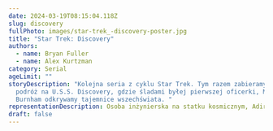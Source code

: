 ```yaml
---
date: 2024-03-19T08:15:04.118Z
slug: discovery
fullPhoto: images/star-trek_-discovery-poster.jpg
title: "Star Trek: Discovery"
authors:
  - name: Bryan Fuller
  - name: Alex Kurtzman
category: Serial
ageLimit: ""
storyDescription: "Kolejna seria z cyklu Star Trek. Tym razem zabieramy się w
  podróż na U.S.S. Discovery, gdzie śladami byłej pierwszej oficerki, Michael
  Burnham odkrywamy tajemnice wszechświata. "
representationDescription: Osoba inżynierska na statku kosmicznym, Adira Tal, jest osobą niebinarną.
draft: false
---
```

